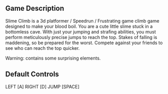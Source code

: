 ## Game Description

Slime Climb is a 3d platformer / Speedrun / Frustrating game climb game designed to make your blood boil. You are a cute little slime stuck in a bottomless cave. With just your jumping and strafing abilities, you must perform meticulously precise jumps to reach the top. Stakes of falling is maddening, so be prepared for the worst. Compete against your friends to see who can reach the top quicker.

Warning: contains some surprising elements.

## Default Controls

LEFT    [A]
RIGHT   [D]
JUMP    [SPACE]
